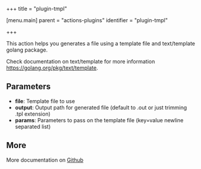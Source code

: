 +++
title = "plugin-tmpl"

[menu.main]
parent = "actions-plugins"
identifier = "plugin-tmpl"

+++

This action helps you generates a file using a template file and text/template golang package.

Check documentation on text/template for more information https://golang.org/pkg/text/template.

## Parameters

* **file**: Template file to use
* **output**: Output path for generated file (default to <file>.out or just trimming .tpl extension)
* **params**: Parameters to pass on the template file (key=value newline separated list)


## More

More documentation on [Github](https://github.com/ovh/cds/tree/master/contrib/plugins/plugin-tmpl/README.md)

